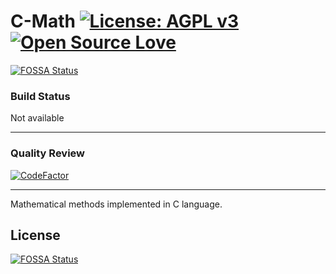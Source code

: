 # C-Math [![License: AGPL v3](https://img.shields.io/badge/License-AGPL%20v3-blue.svg)](https://opensource.org/licenses/AGPL-3.0/) [![Open Source Love](https://badges.frapsoft.com/os/v1/open-source.png?v=103)](https://opensource.com/resources/what-open-source)
[![FOSSA Status](https://app.fossa.io/api/projects/git%2Bgithub.com%2FMahdiBaghbani%2FC-Math.svg?type=shield)](https://app.fossa.io/projects/git%2Bgithub.com%2FMahdiBaghbani%2FC-Math?ref=badge_shield)

### Build Status

Not available

---

### Quality Review

[![CodeFactor](https://www.codefactor.io/repository/github/mahdibaghbani/c-math/badge)](https://www.codefactor.io/repository/github/mahdibaghbani/c-math)

---

Mathematical methods implemented in C language.


## License
[![FOSSA Status](https://app.fossa.io/api/projects/git%2Bgithub.com%2FMahdiBaghbani%2FC-Math.svg?type=large)](https://app.fossa.io/projects/git%2Bgithub.com%2FMahdiBaghbani%2FC-Math?ref=badge_large)